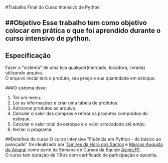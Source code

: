 #Trabalho Final do Curso Intensivo de Python

##Objetivo
Esse trabalho tem como objetivo colocar em prática o que foi aprendido durante o curso intensivo de python.
---
## Especificação
Fazer o "sistema" de uma loja qualquer(mercado, locadora, livraria) utilizando arquivo.  
O arquivo inicial terá o produto, seu preço e sua quantidade em estoque.

###O sistema deve:
1. Ter um menu.
2. Ler as informações e criar uma tabela de produtos.
3. Adicionar produtos ao arquivo.
4. Calcular o valor das compras e retirar os produtos comprados do estoque.
5. Calcular o valor total do estoque e o valor arrecadado até então.
6. fechar o programa.

##Detalhes do curso
O curso intensivo "Fluência em Python - do básico ao avançado" foi idealizado por [Tamires da Hora dos Santos](https://www.linkedin.com/in/tamires-da-hora-dos-santos-851a96170/ "Perfil do Linkedin") e [Marcos Augusto do Amaral](https://www.linkedin.com/in/marcos-augusto-amaral/ "Perfil do Linkedin") como parte da Semana de Cursos da Equipe [AsimUFF](https://www.facebook.com/Asimuff/ "Página do Facebook").  
O curso tem duração de 10hrs com certificado de participação e apostila.

